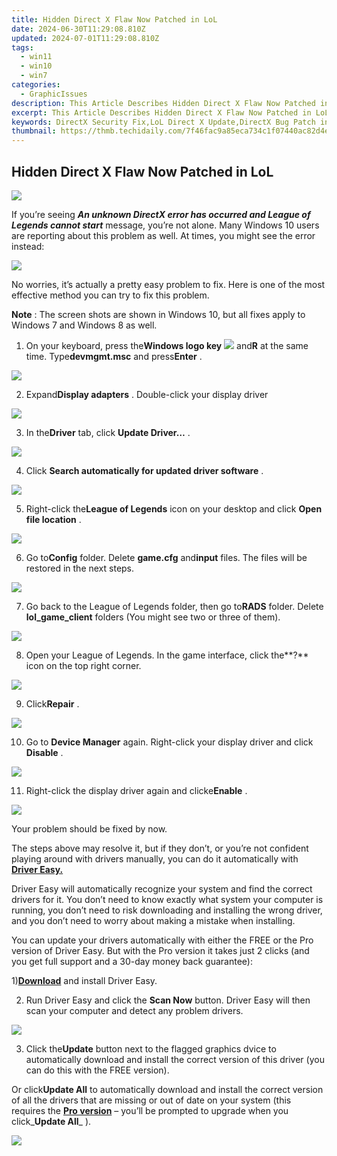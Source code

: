 ```yaml
---
title: Hidden Direct X Flaw Now Patched in LoL
date: 2024-06-30T11:29:08.810Z
updated: 2024-07-01T11:29:08.810Z
tags:
  - win11
  - win10
  - win7
categories:
  - GraphicIssues
description: This Article Describes Hidden Direct X Flaw Now Patched in LoL
excerpt: This Article Describes Hidden Direct X Flaw Now Patched in LoL
keywords: DirectX Security Fix,LoL Direct X Update,DirectX Bug Patch in Games,Patched Direct X Vulnerability,DirectX Patch Impact LoL,LoL Security Update Details,DirectX Flaw and Gaming Performance
thumbnail: https://thmb.techidaily.com/7f46fac9a85eca734c1f07440ac82d4e70260de3231ef2557f357bda5f1ea303.jpg
---
```


## Hidden Direct X Flaw Now Patched in LoL

![](https://images.drivereasy.com/wp-content/uploads/2016/11/error-an-unknown-directx-error-has-occurred-and-lol-cannot-start.jpg)

 If you’re seeing _**An unknown DirectX error has occurred and League of Legends cannot start**_  message, you’re not alone. Many Windows 10 users are reporting about this problem as well. At times, you might see the error instead:

![](https://images.drivereasy.com/wp-content/uploads/2016/11/directx-error.png)

 No worries, it’s actually a pretty easy problem to fix. Here is one of the most effective method you can try to fix this problem.

**Note** : The screen shots are shown in Windows 10, but all fixes apply to Windows 7 and Windows 8 as well.
  
 1) On your keyboard, press the**Windows logo key** ![](https://images.drivereasy.com/wp-content/uploads/2017/09/img_59af6ef27af2f.png) and**R** at the same time. Type**devmgmt.msc** and press**Enter** .

![](https://images.drivereasy.com/wp-content/uploads/2017/09/img_59af6ed0167ad.png)

 2) Expand**Display adapters** . Double-click your display driver

![](https://images.drivereasy.com/wp-content/uploads/2016/11/display-adapters-600x357.png)
  
 3) In the**Driver** tab, click **Update Driver…** .  
  
![](https://images.drivereasy.com/wp-content/uploads/2016/11/update-driver.png)

 4) Click **Search automatically for updated driver software** .  
  
![](https://images.drivereasy.com/wp-content/uploads/2016/11/search-automatically-for-updated-driver-software.png)

 5) Right-click the**League of Legends** icon on your desktop and click **Open file location** .
  
![](https://images.drivereasy.com/wp-content/uploads/2016/11/open-file-location-lol.jpg)
  
 6) Go to**Config** folder. Delete **game.cfg** and**input** files. The files will be restored in the next steps.
  
![](https://images.drivereasy.com/wp-content/uploads/2016/11/game-cfg-input-files.jpg)
  
 7) Go back to the League of Legends folder, then go to**RADS** folder. Delete **lol\_game\_client**  folders (You might see two or three of them).
  
![](https://images.drivereasy.com/wp-content/uploads/2016/11/lol_game_client-rads-lol.jpg)

 8) Open your League of Legends. In the game interface, click the**?** icon on the top right corner.
  
![](https://images.drivereasy.com/wp-content/uploads/2016/11/img_581aebafce253.jpg)
  
 9) Click**Repair** .
  
![](https://images.drivereasy.com/wp-content/uploads/2016/11/repair.jpg)
  
 10) Go to **Device Manager**  again. Right-click your display driver and click **Disable** .
  
![](https://images.drivereasy.com/wp-content/uploads/2016/11/disable-display-adapter.png)
  
 11) Right-click the display driver again and clicke**Enable** .
  
![](https://images.drivereasy.com/wp-content/uploads/2016/11/enable-display-adapter.png)
  
 Your problem should be fixed by now.

 The steps above may resolve it, but if they don’t, or you’re not confident playing around with drivers manually, you can do it automatically with [**Driver Easy.**](https://tools.techidaily.com/drivereasy/download/)

 Driver Easy will automatically recognize your system and find the correct drivers for it. You don’t need to know exactly what system your computer is running, you don’t need to risk downloading and installing the wrong driver, and you don’t need to worry about making a mistake when installing.

 You can update your drivers automatically with either the FREE or the Pro version of Driver Easy. But with the Pro version it takes just 2 clicks (and you get full support and a 30-day money back guarantee):

 1)[**Download**](https://tools.techidaily.com/drivereasy/download/) and install Driver Easy.

 2) Run Driver Easy and click the **Scan Now** button. Driver Easy will then scan your computer and detect any problem drivers.

![](https://images.drivereasy.com/wp-content/uploads/2017/07/img_596c9f7cef521.png)

 3) Click the**Update** button next to the flagged graphics dvice to automatically download and install the correct version of this driver (you can do this with the FREE version).

 Or click**Update All** to automatically download and install the correct version of all the drivers that are missing or out of date on your system (this requires the [**Pro version**](https://tools.techidaily.com/drivereasy/download/) – you’ll be prompted to upgrade when you click_**Update All**_ ).

![](https://images.drivereasy.com/wp-content/uploads/2017/07/img_596c9f8ddba67.jpg)

<ins class="adsbygoogle"
     style="display:block"
     data-ad-format="autorelaxed"
     data-ad-client="ca-pub-7571918770474297"
     data-ad-slot="1223367746"></ins>



<ins class="adsbygoogle"
     style="display:block"
     data-ad-client="ca-pub-7571918770474297"
     data-ad-slot="8358498916"
     data-ad-format="auto"
     data-full-width-responsive="true"></ins>


